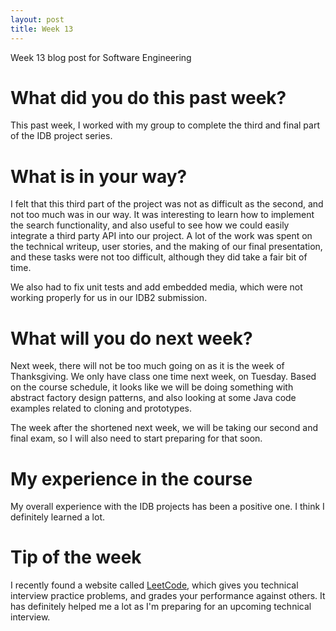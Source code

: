 ```yaml
---
layout: post
title: Week 13
---
```


Week 13 blog post for Software Engineering

# What did you do this past week?

This past week, I worked with my group to complete the third and final part of the IDB project series. 

# What is in your way?

I felt that this third part of the project was not as difficult as the second, and not too much was in our way. It was interesting to learn how to implement the search functionality, and also useful to see how we could easily integrate a third party API into our project. A lot of the work was spent on the technical writeup, user stories, and the making of our final presentation, and these tasks were not too difficult, although they did take a fair bit of time. 

We also had to fix unit tests and add embedded media, which were not working properly for us in our IDB2 submission.

# What will you do next week?

Next week, there will not be too much going on as it is the week of Thanksgiving. We only have class one time next week, on Tuesday. Based on the course schedule, it looks like we will be doing something with abstract factory design patterns, and also looking at some Java code examples related to cloning and prototypes.

The week after the shortened next week, we will be taking our second and final exam, so I will also need to start preparing for that soon.

# My experience in the course

My overall experience with the IDB projects has been a positive one. I think I definitely learned a lot.

# Tip of the week

I recently found a website called [LeetCode](http://leetcode.com), which gives you technical interview practice problems, and grades your performance against others. It has definitely helped me a lot as I'm preparing for an upcoming technical interview.
